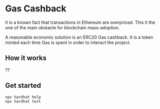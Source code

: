 # Gas Cashback

It is a known fact that transactions in Ethereum are overpriced. This it the one of the main obstacle for blockchain mass-adoption.

A reasonable economic solution is an ERC20 Gas cashback. It is a token minted each time Gas is spent in order to interact the project.

## How it works

??

## Get started

```shell
npx hardhat help
npx hardhat test
```
